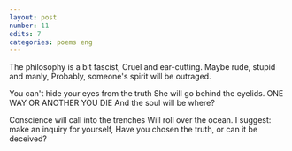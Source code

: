 ```yaml
---
layout: post
number: 11
edits: 7
categories: poems eng
---
```


The philosophy is a bit fascist,
Cruel and ear-cutting.
Maybe rude, stupid and manly,
Probably, someone's spirit will be outraged.

You can't hide your eyes from the truth
She will go behind the eyelids.
ONE WAY OR ANOTHER YOU DIE
And the soul will be where? 

Conscience will call into the trenches
Will roll over the ocean.
I suggest: make an inquiry for yourself,
Have you chosen the truth, or can it be deceived?
